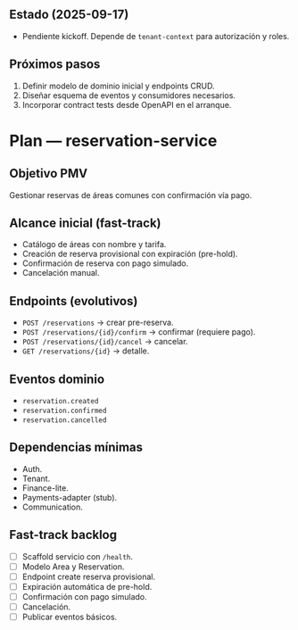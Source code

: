 ## Estado (2025-09-17)
- Pendiente kickoff. Depende de `tenant-context` para autorización y roles.

## Próximos pasos
1. Definir modelo de dominio inicial y endpoints CRUD.
2. Diseñar esquema de eventos y consumidores necesarios.
3. Incorporar contract tests desde OpenAPI en el arranque.
# Plan — reservation-service

## Objetivo PMV
Gestionar reservas de áreas comunes con confirmación vía pago.

## Alcance inicial (fast-track)
- Catálogo de áreas con nombre y tarifa.
- Creación de reserva provisional con expiración (pre-hold).
- Confirmación de reserva con pago simulado.
- Cancelación manual.

## Endpoints (evolutivos)
- `POST /reservations` → crear pre-reserva.
- `POST /reservations/{id}/confirm` → confirmar (requiere pago).
- `POST /reservations/{id}/cancel` → cancelar.
- `GET /reservations/{id}` → detalle.

## Eventos dominio
- `reservation.created`
- `reservation.confirmed`
- `reservation.cancelled`

## Dependencias mínimas
- Auth.
- Tenant.
- Finance-lite.
- Payments-adapter (stub).
- Communication.

## Fast-track backlog
- [ ] Scaffold servicio con `/health`.
- [ ] Modelo Area y Reservation.
- [ ] Endpoint create reserva provisional.
- [ ] Expiración automática de pre-hold.
- [ ] Confirmación con pago simulado.
- [ ] Cancelación.
- [ ] Publicar eventos básicos.
